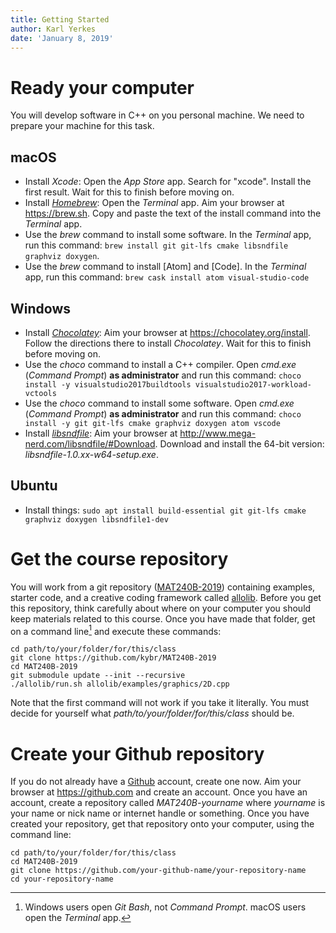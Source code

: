 ```yaml
---
title: Getting Started
author: Karl Yerkes
date: 'January 8, 2019'
---
```


# Ready your computer

You will develop software in C++ on you personal machine. We need to prepare your machine for this task.

## macOS

- Install _Xcode_: Open the _App Store_ app. Search for "xcode". Install the first result. Wait for this to finish before moving on.
- Install _[Homebrew]_: Open the _Terminal_ app. Aim your browser at <https://brew.sh>. Copy and paste the text of the install command into the _Terminal_ app.
- Use the _brew_ command to install some software. In the _Terminal_ app, run this command: `brew install git git-lfs cmake libsndfile graphviz doxygen`.
- Use the _brew_ command to install [Atom] and [Code]. In the _Terminal_ app, run this command: `brew cask install atom visual-studio-code`

## Windows

- Install _[Chocolatey]_: Aim your browser at <https://chocolatey.org/install>. Follow the directions there to install _Chocolatey_. Wait for this to finish before moving on.
- Use the _choco_ command to install a C++ compiler. Open _cmd.exe_ (_Command Prompt_) **as administrator** and run this command: `choco install -y visualstudio2017buildtools visualstudio2017-workload-vctools`
- Use the _choco_ command to install some software. Open _cmd.exe_ (_Command Prompt_) **as administrator** and run this command: `choco install -y git git-lfs cmake graphviz doxygen atom vscode`
- Install _[libsndfile]_: Aim your browser at <http://www.mega-nerd.com/libsndfile/#Download>. Download and install the 64-bit version: _libsndfile-1.0.xx-w64-setup.exe_.

## Ubuntu

- Install things: `sudo apt install build-essential git git-lfs cmake graphviz doxygen libsndfile1-dev`


# Get the course repository

You will work from a git repository ([MAT240B-2019]) containing examples, starter code, and a creative coding framework called [allolib]. Before you get this repository, think carefully about where on your computer you should keep materials related to this course. Once you have made that folder, get on a command line[^command_line] and execute these commands:

    cd path/to/your/folder/for/this/class
    git clone https://github.com/kybr/MAT240B-2019
    cd MAT240B-2019
    git submodule update --init --recursive
    ./allolib/run.sh allolib/examples/graphics/2D.cpp


[^command_line]: Windows users open _Git Bash_, not _Command Prompt_. macOS users open the _Terminal_ app.

Note that the first command will not work if you take it literally. You must decide for yourself what _path/to/your/folder/for/this/class_ should be.


# Create your Github repository

If you do not already have a [Github] account, create one now. Aim your browser at <https://github.com> and create an account. Once you have an account, create a repository called _MAT240B-yourname_ where _yourname_ is your name or nick name or internet handle or something. Once you have created your repository, get that repository onto your computer, using the command line:

    cd path/to/your/folder/for/this/class
    cd MAT240B-2019
    git clone https://github.com/your-github-name/your-repository-name
    cd your-repository-name


[Github]: https://github.com
[Chocolatey]: https://chocolatey.org
[Homebrew]: https://brew.sh
[libsndfile]: http://www.mega-nerd.com/libsndfile
[MAT240B-2019]: https://github.com/kybr/MAT240B-2019
[allolib]: https://github.com/AlloSphere-Research-Group/allolib
